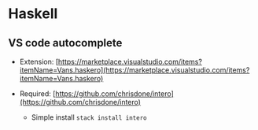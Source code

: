 # Haskell

## VS code autocomplete

* Extension: [https://marketplace.visualstudio.com/items?itemName=Vans.haskero](https://marketplace.visualstudio.com/items?itemName=Vans.haskero)

* Required: [https://github.com/chrisdone/intero](https://github.com/chrisdone/intero)
    * Simple install `stack install intero`


